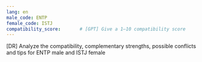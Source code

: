 ```yaml
---
lang: en
male_code: ENTP
female_code: ISTJ
compatibility_score:       # [GPT] Give a 1–10 compatibility score
---
```


[DR] Analyze the compatibility, complementary strengths, possible conflicts and tips for ENTP male and ISTJ female

